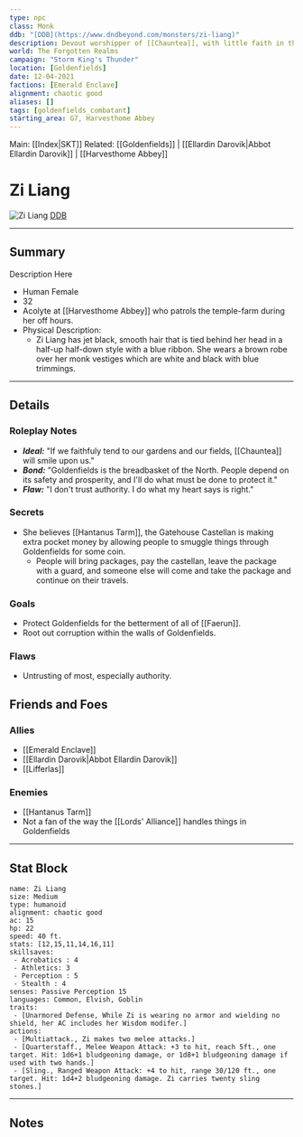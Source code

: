 ```yaml
---
type: npc
class: Monk
ddb: "[DDB](https://www.dndbeyond.com/monsters/zi-liang)"
description: Devout worshipper of [[Chauntea]], with little faith in the defenders of Goldenfields.
world: The Forgotten Realms
campaign: "Storm King's Thunder"
location: [Goldenfields]
date: 12-04-2021
factions: [Emerald Enclave]
alignment: chaotic good
aliases: []
tags: [goldenfields_combatant]
starting_area: G7, Harvesthome Abbey
---
```


Main: [[Index|SKT]]
Related: [[Goldenfields]] | [[Ellardin Darovik|Abbot Ellardin Darovik]] | [[Harvesthome Abbey]]

# Zi Liang
![Zi Liang](https://www.dndbeyond.com/avatars/thumbnails/15/253/243/315/636371881151951903.png)
[DDB](https://www.dndbeyond.com/monsters/zi-liang)

---
## Summary

Description Here
- Human Female
- 32
- Acolyte at [[Harvesthome Abbey]] who patrols the temple-farm during her off hours.
- Physical Description:
	- Zi Liang has jet black, smooth hair that is tied behind her head in a half-up half-down style with a blue ribbon. She wears a brown robe over her monk vestiges which are white and black with blue trimmings.
---
## Details
### Roleplay Notes
- ***Ideal:*** "If we faithfuly tend to our gardens and our fields, [[Chauntea]] will smile upon us."
- ***Bond:*** "Goldenfields is the breadbasket of the North. People depend on its safety and prosperity, and I'll do what must be done to protect it."
- ***Flaw:*** "I don't trust authority. I do what my heart says is right."
### Secrets
 - She believes [[Hantanus Tarm]], the Gatehouse Castellan is making extra pocket money by allowing people to smuggle things through Goldenfields for some coin. 
	 - People will bring packages, pay the castellan, leave the package with a guard, and someone else will come and take the package and continue on their travels.
### Goals

- Protect Goldenfields for the betterment of all of [[Faerun]].
- Root out corruption within the walls of Goldenfields.

### Flaws

- Untrusting of most, especially authority. 
## Friends and Foes

### Allies
- [[Emerald Enclave]]
- [[Ellardin Darovik|Abbot Ellardin Darovik]]
- [[Lifferlas]]
### Enemies
- [[Hantanus Tarm]]
- Not a fan of the way the [[Lords' Alliance]] handles things in Goldenfields
---

## Stat Block
```statblock
name: Zi Liang
size: Medium
type: humanoid
alignment: chaotic good
ac: 15
hp: 22
speed: 40 ft.
stats: [12,15,11,14,16,11]
skillsaves:
 - Acrobatics : 4
 - Athletics: 3
 - Perception : 5
 - Stealth : 4
senses: Passive Perception 15
languages: Common, Elvish, Goblin
traits:
 - [Unarmored Defense, While Zi is wearing no armor and wielding no shield, her AC includes her Wisdom modifer.]
actions:
 - [Multiattack., Zi makes two melee attacks.]
 - [Quarterstaff., Melee Weapon Attack: +3 to hit, reach 5ft., one target. Hit: 1d6+1 bludgeoning damage, or 1d8+1 bludgeoning damage if used with two hands.]
 - [Sling., Ranged Weapon Attack: +4 to hit, range 30/120 ft., one target. Hit: 1d4+2 bludgeoning damage. Zi carries twenty sling stones.]

```

---


## Notes